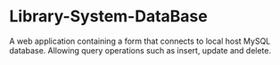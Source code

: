 # Library-System-DataBase
A web application containing a form that connects to local host MySQL database.  Allowing query operations such as insert, update and delete.
